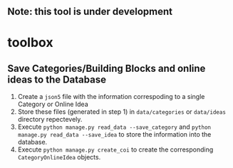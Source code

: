 ## Note: this tool is under development

# toolbox
## Save Categories/Building Blocks and online ideas to the Database
1. Create a `json5` file with the information correspoding to a single Category or Online Idea
2. Store these files (generated in step 1) in `data/categories` or `data/ideas` directory repectevely.
3. Execute `python manage.py read_data --save_category` and `python manage.py read_data --save_idea` to store the information into the database.
3. Execute `python manage.py create_coi` to create the corresponding `CategoryOnlineIdea` objects. 


